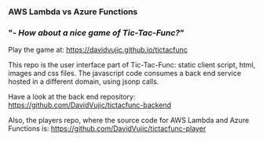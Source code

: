 ### AWS Lambda vs Azure Functions
### "- _How about a nice game of Tic-Tac-Func?_"

Play the game at: https://davidvujic.github.io/tictacfunc

This repo is the user interface part of Tic-Tac-Func: static client script, html, images and css files. The javascript code consumes a back end service hosted in a different domain, using jsonp calls.

Have a look at the back end repository: https://github.com/DavidVujic/tictacfunc-backend

Also, the players repo, where the source code for AWS Lambda and Azure Functions is: https://github.com/DavidVujic/tictacfunc-player
